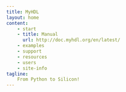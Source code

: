 ```yaml
---
title: MyHDL
layout: home
content:
    - start 
    - title: Manual
      url: http://doc.myhdl.org/en/latest/
    - examples
    - support
    - resources
    - users
    - site-info 
tagline:
    From Python to Silicon!
---
```

